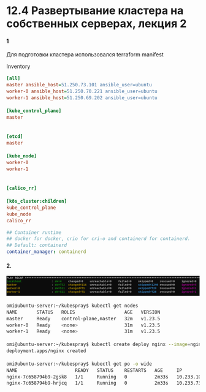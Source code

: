 # 12.4 Развертывание кластера на собственных серверах, лекция 2

#### 1
Для подготовки кластера использовался terraform manifest

Inventory
```ini
[all]
master ansible_host=51.250.73.101 ansible_user=ubuntu 
worker-0 ansible_host=51.250.70.221 ansible_user=ubuntu 
worker-1 ansible_host=51.250.69.202 ansible_user=ubuntu 

[kube_control_plane]
master


[etcd]
master

[kube_node]
worker-0
worker-1


[calico_rr]

[k8s_cluster:children]
kube_control_plane
kube_node
calico_rr
```

```yml
## Container runtime
## docker for docker, crio for cri-o and containerd for containerd.
## Default: containerd
container_manager: containerd
```

#### 2.
![finish](../../imgs/kubespray_finish.png)

```bash
omi@ubuntu-server:~/kubespray$ kubectl get nodes
NAME       STATUS   ROLES                  AGE   VERSION
master     Ready    control-plane,master   32m   v1.23.5
worker-0   Ready    <none>                 31m   v1.23.5
worker-1   Ready    <none>                 31m   v1.23.5

omi@ubuntu-server:~/kubespray$ kubectl create deploy nginx --image=nginx:latest --replicas=2
deployment.apps/nginx created

omi@ubuntu-server:~/kubespray$ kubectl get po -o wide
NAME                     READY   STATUS    RESTARTS   AGE     IP             NODE       NOMINATED NODE   READINESS GATES
nginx-7c658794b9-2gsk8   1/1     Running   0          2m33s   10.233.108.1   worker-0   <none>           <none>
nginx-7c658794b9-hrjcq   1/1     Running   0          2m33s   10.233.73.2    worker-1   <none>           <none>
```
